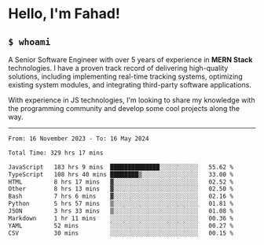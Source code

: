 <h1>Hello, I'm Fahad!</h1>

<h2><code>$ whoami</code></h2>

A Senior Software Engineer with over 5 years of experience in **MERN Stack** technologies. I have a proven track record of delivering high-quality solutions, including implementing real-time tracking systems, optimizing existing system modules, and integrating third-party software applications.

With experience in JS technologies, I'm looking to share my knowledge with the programming community and develop some cool projects along the way.

---

<!--START_SECTION:waka-->

```txt
From: 16 November 2023 - To: 16 May 2024

Total Time: 329 hrs 17 mins

JavaScript   183 hrs 9 mins  ██████████████░░░░░░░░░░░   55.62 %
TypeScript   108 hrs 40 mins ████████▒░░░░░░░░░░░░░░░░   33.00 %
HTML         8 hrs 17 mins   ▓░░░░░░░░░░░░░░░░░░░░░░░░   02.52 %
Other        8 hrs 13 mins   ▓░░░░░░░░░░░░░░░░░░░░░░░░   02.50 %
Bash         7 hrs 6 mins    ▓░░░░░░░░░░░░░░░░░░░░░░░░   02.16 %
Python       5 hrs 57 mins   ▒░░░░░░░░░░░░░░░░░░░░░░░░   01.81 %
JSON         3 hrs 33 mins   ▒░░░░░░░░░░░░░░░░░░░░░░░░   01.08 %
Markdown     1 hr 11 mins    ░░░░░░░░░░░░░░░░░░░░░░░░░   00.36 %
YAML         52 mins         ░░░░░░░░░░░░░░░░░░░░░░░░░   00.27 %
CSV          30 mins         ░░░░░░░░░░░░░░░░░░░░░░░░░   00.15 %
```

<!--END_SECTION:waka-->

<!--
**heyFahad/heyFahad** is a ✨ _special_ ✨ repository because its `README.md` (this file) appears on your GitHub profile.

Here are some ideas to get you started:

- 🔭 I’m currently working on ...
- 🌱 I’m currently learning ...
- 👯 I’m looking to collaborate on ...
- 🤔 I’m looking for help with ...
- 💬 Ask me about ...
- 📫 How to reach me: ...
- 😄 Pronouns: ...
- ⚡ Fun fact: ...
-->
